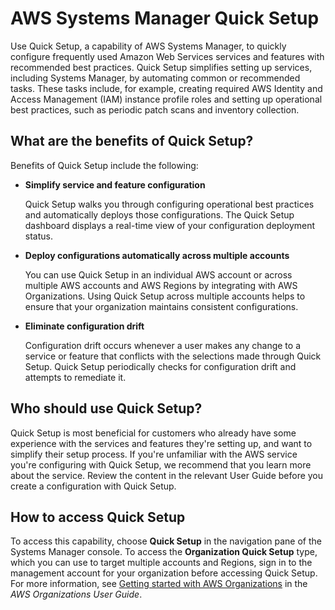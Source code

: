 # AWS Systems Manager Quick Setup<a name="systems-manager-quick-setup"></a>

Use Quick Setup, a capability of AWS Systems Manager, to quickly configure frequently used Amazon Web Services services and features with recommended best practices\. Quick Setup simplifies setting up services, including Systems Manager, by automating common or recommended tasks\. These tasks include, for example, creating required AWS Identity and Access Management \(IAM\) instance profile roles and setting up operational best practices, such as periodic patch scans and inventory collection\. 

## What are the benefits of Quick Setup?<a name="quick-setup-features"></a>

Benefits of Quick Setup include the following:
+ **Simplify service and feature configuration**

  Quick Setup walks you through configuring operational best practices and automatically deploys those configurations\. The Quick Setup dashboard displays a real\-time view of your configuration deployment status\. 
+ **Deploy configurations automatically across multiple accounts**

  You can use Quick Setup in an individual AWS account or across multiple AWS accounts and AWS Regions by integrating with AWS Organizations\. Using Quick Setup across multiple accounts helps to ensure that your organization maintains consistent configurations\.
+ **Eliminate configuration drift**

  Configuration drift occurs whenever a user makes any change to a service or feature that conflicts with the selections made through Quick Setup\. Quick Setup periodically checks for configuration drift and attempts to remediate it\.

## Who should use Quick Setup?<a name="quick-setup-audience"></a>

Quick Setup is most beneficial for customers who already have some experience with the services and features they're setting up, and want to simplify their setup process\. If you're unfamiliar with the AWS service you're configuring with Quick Setup, we recommend that you learn more about the service\. Review the content in the relevant User Guide before you create a configuration with Quick Setup\.

## How to access Quick Setup<a name="quick-setup-access"></a>

To access this capability, choose **Quick Setup** in the navigation pane of the Systems Manager console\. To access the **Organization Quick Setup** type, which you can use to target multiple accounts and Regions, sign in to the management account for your organization before accessing Quick Setup\. For more information, see [Getting started with AWS Organizations](https://docs.aws.amazon.com/organizations/latest/userguide/orgs_getting-started.html) in the *AWS Organizations User Guide*\. 